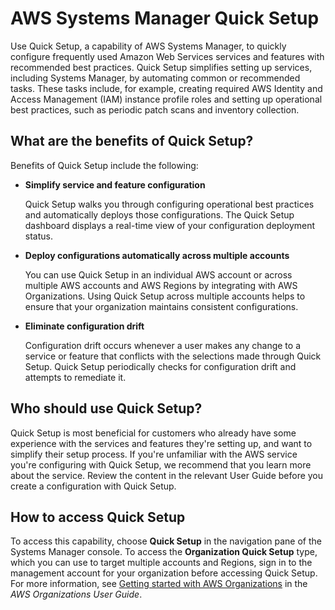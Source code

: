 # AWS Systems Manager Quick Setup<a name="systems-manager-quick-setup"></a>

Use Quick Setup, a capability of AWS Systems Manager, to quickly configure frequently used Amazon Web Services services and features with recommended best practices\. Quick Setup simplifies setting up services, including Systems Manager, by automating common or recommended tasks\. These tasks include, for example, creating required AWS Identity and Access Management \(IAM\) instance profile roles and setting up operational best practices, such as periodic patch scans and inventory collection\. 

## What are the benefits of Quick Setup?<a name="quick-setup-features"></a>

Benefits of Quick Setup include the following:
+ **Simplify service and feature configuration**

  Quick Setup walks you through configuring operational best practices and automatically deploys those configurations\. The Quick Setup dashboard displays a real\-time view of your configuration deployment status\. 
+ **Deploy configurations automatically across multiple accounts**

  You can use Quick Setup in an individual AWS account or across multiple AWS accounts and AWS Regions by integrating with AWS Organizations\. Using Quick Setup across multiple accounts helps to ensure that your organization maintains consistent configurations\.
+ **Eliminate configuration drift**

  Configuration drift occurs whenever a user makes any change to a service or feature that conflicts with the selections made through Quick Setup\. Quick Setup periodically checks for configuration drift and attempts to remediate it\.

## Who should use Quick Setup?<a name="quick-setup-audience"></a>

Quick Setup is most beneficial for customers who already have some experience with the services and features they're setting up, and want to simplify their setup process\. If you're unfamiliar with the AWS service you're configuring with Quick Setup, we recommend that you learn more about the service\. Review the content in the relevant User Guide before you create a configuration with Quick Setup\.

## How to access Quick Setup<a name="quick-setup-access"></a>

To access this capability, choose **Quick Setup** in the navigation pane of the Systems Manager console\. To access the **Organization Quick Setup** type, which you can use to target multiple accounts and Regions, sign in to the management account for your organization before accessing Quick Setup\. For more information, see [Getting started with AWS Organizations](https://docs.aws.amazon.com/organizations/latest/userguide/orgs_getting-started.html) in the *AWS Organizations User Guide*\. 